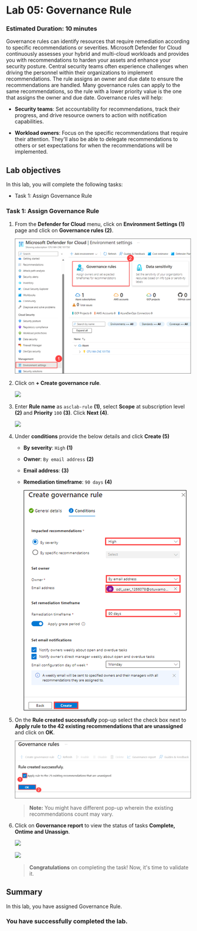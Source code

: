 # Lab 05: Governance Rule

### Estimated Duration: 10 minutes

Governance rules can identify resources that require remediation according to specific recommendations or severities. Microsoft Defender for Cloud continuously assesses your hybrid and multi-cloud workloads and provides you with recommendations to harden your assets and enhance your security posture.
Central security teams often experience challenges when driving the personnel within their organizations to implement recommendations. 
The rule assigns an owner and due date to ensure the recommendations are handled. Many governance rules can apply to the same recommendations, so the rule with a lower priority value is the one that assigns the owner and due date. Governance rules will help:

- **Security teams**: Set accountability for recommendations, track their progress, and drive resource owners to action with notification capabilities.

- **Workload owners**: Focus on the specific recommendations that require their attention. They'll also be able to delegate recommendations to others or set expectations for when the recommendations will be implemented.

## Lab objectives

In this lab, you will complete the following tasks:

- Task 1: Assign Governance Rule

### Task 1: Assign Governance Rule

1. From the **Defender for Cloud** menu, click on **Environment Settings (1)** page and click on **Governance rules (2)**.

    ![](../images/defender1.7.png)

3. Click on **+ Create governance rule**.

    ![](../images/m1-img20.png)

4. Enter **Rule name** as `asclab-rule` **(1)**, select **Scope** at subscription level **(2)** and **Priority** `100` **(3)**. Click **Next (4)**.

    ![](../images/m1-img21.png)
    
5. Under **conditions** provide the below details and click **Create (5)**
	
   - **By severity**: `High` **(1)**
   - **Owner**: `By email address` **(2)**
   - **Email address**: <inject key="AzureAdUserEmail"></inject> **(3)**
   - **Remediation timeframe**: `90 days` **(4)**

        ![](../images/m1-img22_new.png)

6. On the **Rule created successfully** pop-up select the check box next to **Apply rule to the 42 existing recommendations that are unassigned** and click on **OK**.

    ![](../images/a1.6.png)

   >**Note:** You might have different pop-up wherein the existing recommendations count may vary.

7. Click on **Governance report** to view the status of tasks **Complete, Ontime and Unassign**.

    ![](../images/m1-img23.png)
    
    ![](../images/m1-img24.png)

   >**Congratulations** on completing the task! Now, it's time to validate it.

   <validation step="5f242815-a4bb-4a74-a4c1-b360304165fb" />

## Summary

In this lab, you have assigned Governance Rule.

### You have successfully completed the lab.
